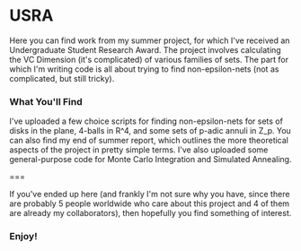 USRA
====

Here you can find work from my summer project, for which I've received an Undergraduate Student Research Award. The project involves calculating the VC Dimension (it's complicated) of various families of sets. The part for which I'm writing code is all about trying to find non-epsilon-nets (not as complicated, but still tricky). 

<h3> What You'll Find</h3>
I've uploaded a few choice scripts for finding non-epsilon-nets for sets of disks in the plane, 4-balls in R^4, and some sets of p-adic annuli in Z_p. You can also find my end of summer report, which outlines the more theoretical aspects of the project in pretty simple terms. I've also uploaded some general-purpose code for Monte Carlo Integration and Simulated Annealing.

===

If you've ended up here (and frankly I'm not sure why you have, since there are probably 5 people worldwide who care about this project and 4 of them are already my collaborators), then hopefully you find something of interest. 

<h3> Enjoy! </h3>


